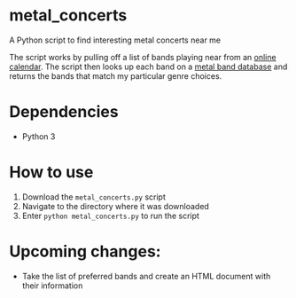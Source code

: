 # metal_concerts
A Python script to find interesting metal concerts near me

The script works by pulling off a list of bands playing near from an [online calendar](http://www.wrekage.org/events.php).
The script then looks up each band on a [metal band database](http://www.metal-archives.com/) and returns the bands that match my particular genre choices.

# Dependencies
* Python 3

# How to use
1. Download the `metal_concerts.py` script
2. Navigate to the directory where it was downloaded
3. Enter `python metal_concerts.py` to run the script

# Upcoming changes:
* Take the list of preferred bands and create an HTML document with their information
